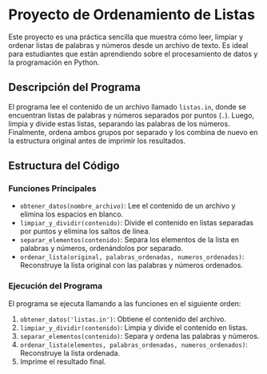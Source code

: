 # Proyecto de Ordenamiento de Listas

Este proyecto es una práctica sencilla que muestra cómo leer, limpiar y ordenar listas de palabras y números desde un archivo de texto. Es ideal para estudiantes que están aprendiendo sobre el procesamiento de datos y la programación en Python.

## Descripción del Programa

El programa lee el contenido de un archivo llamado `listas.in`, donde se encuentran listas de palabras y números separados por puntos (`.`). Luego, limpia y divide estas listas, separando las palabras de los números. Finalmente, ordena ambos grupos por separado y los combina de nuevo en la estructura original antes de imprimir los resultados.

## Estructura del Código

### Funciones Principales

- `obtener_datos(nombre_archivo)`: Lee el contenido de un archivo y elimina los espacios en blanco.
- `limpiar_y_dividir(contenido)`: Divide el contenido en listas separadas por puntos y elimina los saltos de línea.
- `separar_elementos(contenido)`: Separa los elementos de la lista en palabras y números, ordenándolos por separado.
- `ordenar_lista(original, palabras_ordenadas, numeros_ordenados)`: Reconstruye la lista original con las palabras y números ordenados.

### Ejecución del Programa

El programa se ejecuta llamando a las funciones en el siguiente orden:

1. `obtener_datos('listas.in')`: Obtiene el contenido del archivo.
2. `limpiar_y_dividir(contenido)`: Limpia y divide el contenido en listas.
3. `separar_elementos(contenido)`: Separa y ordena las palabras y números.
4. `ordenar_lista(elementos, palabras_ordenadas, numeros_ordenados)`: Reconstruye la lista ordenada.
5. Imprime el resultado final.

